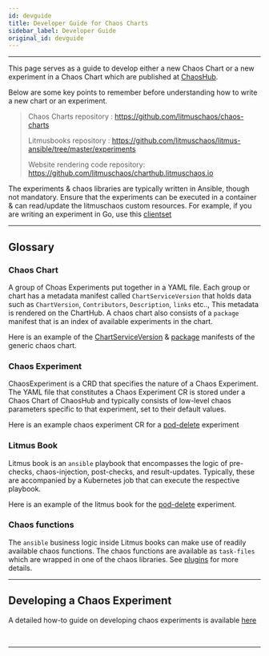 ```yaml
---
id: devguide
title: Developer Guide for Chaos Charts
sidebar_label: Developer Guide
original_id: devguide
---
```


---

This page serves as a guide to develop either a new Chaos Chart or a new experiment in a Chaos Chart which are published at <a href="https://hub.litmuschaos.io" target="_blank">ChaosHub</a>.

Below are some key points to remember before understanding how to write a new chart or an experiment.

> Chaos Charts repository : https://github.com/litmuschaos/chaos-charts
>
> Litmusbooks repository : https://github.com/litmuschaos/litmus-ansible/tree/master/experiments
>
> Website rendering code repository: https://github.com/litmuschaos/charthub.litmuschaos.io

The experiments & chaos libraries are typically written in Ansible, though not mandatory. Ensure that
the experiments can be executed in a container & can read/update the litmuschaos custom resources. For example,
if you are writing an experiment in Go, use this [clientset](https://github.com/litmuschaos/chaos-operator/tree/master/pkg/client)

<hr/>

## Glossary

### Chaos Chart

A group of Choas Experiments put together in a YAML file. Each group or chart has a metadata manifest called `ChartServiceVersion`
that holds data such as `ChartVersion`, `Contributors`, `Description`, `links` etc.., This metadata is rendered on the ChartHub.
A chaos chart also consists of a `package` manifest that is an index of available experiments in the chart.

Here is an example of the [ChartServiceVersion](https://github.com/litmuschaos/chaos-charts/blob/master/charts/generic/generic.chartserviceversion.yaml) & [package](https://github.com/litmuschaos/chaos-charts/blob/master/charts/generic/generic.package.yaml) manifests of the generic chaos chart.

### Chaos Experiment

ChaosExperiment is a CRD that specifies the nature of a Chaos Experiment. The YAML file that constitutes a Chaos Experiment CR
is stored under a Chaos Chart of ChaosHub and typically consists of low-level chaos parameters specific to that experiment, set
to their default values.

Here is an example chaos experiment CR for a [pod-delete](https://github.com/litmuschaos/chaos-charts/blob/master/charts/generic/pod-delete/experiment.yaml) experiment

### Litmus Book

Litmus book is an `ansible` playbook that encompasses the logic of pre-checks, chaos-injection, post-checks, and result-updates.
Typically, these are accompanied by a Kubernetes job that can execute the respective playbook.

Here is an example of the litmus book for the [pod-delete](https://github.com/litmuschaos/litmus-ansible/tree/master/experiments/generic/pod_delete) experiment.

### Chaos functions

The `ansible` business logic inside Litmus books can make use of readily available chaos functions. The chaos functions are available as `task-files` which are wrapped in one of the chaos libraries. See [plugins](plugins.md) for more details.

<hr/>

## Developing a Chaos Experiment

A detailed how-to guide on developing chaos experiments is available [here](https://github.com/litmuschaos/litmus-ansible/tree/master/contribute/developer_guide)

<br/>

<hr/>

<br/>

<br/>

